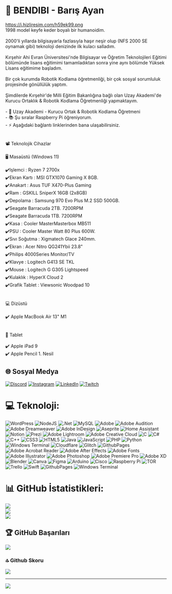 # 💫 BENDIBI - Barış Ayan
https://i.hizliresim.com/h59ek99.png
<br>
1998 model keyfe keder boyalı bir humanoidim.<br><br>2000'li yıllarda bilgisayarla fazlasıyla haşır neşir olup (NFS 2000 SE oynamak gibi) teknoloji denizinde ilk kulacı salladım.<br><br>Kırşehir Ahi Evran Üniversitesi'nde Bilgisayar ve Öğretim Teknolojileri Eğitimi bölümünde lisans eğitimimi tamamladıktan sonra yine aynı bölümde Yüksek Lisans eğitimime başladım.<br><br>Bir çok kurumda Robotik Kodlama öğretmenliği, bir çok sosyal sorumluluk projesinde gönüllülük yaptım.<br><br>Şimdilerde Kırşehir'de Milli Eğitim Bakanlığına bağlı olan Uzay Akademi'de Kurucu Ortaklık & Robotik Kodlama Öğretmenliği yapmaktayım.<br><br>- 🔭 Uzay Akademi - Kurucu Ortak & Robotik Kodlama Öğretmeni<br>- 📚 Şu sıralar Raspberry Pi öğreniyorum.<br>- ⚡ Aşağıdaki bağlantı linklerinden bana ulaşabilirsiniz.<br><br><br>📽️ Teknolojik Cihazlar<br><br>🖥️ Masaüstü (Windows 11)<br><br>✔️Işlemci : Ryzen 7 2700x<br>✔️Ekran Kartı : MSI GTX1070 Gaming X 8GB.<br>✔️Anakart : Asus TUF X470-Plus Gaming<br>✔️Ram : GSKILL SniperX 16GB (2x8GB)<br>✔️Depolama : Samsung 970 Evo Plus M.2 SSD 500GB.<br>✔️Seagate Barracuda 2TB. 7200RPM<br>✔️Seagate Barracuda 1TB. 7200RPM<br>✔️Kasa : Cooler MasterMasterbox MB511<br>✔️PSU : Cooler Master Watt 80 Plus 600W.<br>✔️Sıvı Soğutma : Xigmatech Glace 240mm.<br>✔️Ekran : Acer Nitro QG241Ybii 23.8"<br>✔️Philips 4000Series Monitor/TV<br>✔️Klavye : Logitech G413 SE TKL<br>✔️Mouse : Logitech G G305 Lightspeed<br>✔️Kulaklık : HyperX Cloud 2<br>✔️Grafik Tablet : Viewsonic Woodpad 10<br><br><br>💻 Dizüstü<br><br>✔️ Apple MacBook Air 13" M1<br><br><br>📱 Tablet<br><br>✔️ Apple iPad 9<br>✔️ Apple Pencil 1. Nesil


## 🌐 Sosyal Medya
[![Discord](https://img.shields.io/badge/Discord-%237289DA.svg?logo=discord&logoColor=white)](https://discord.gg/https://discord.gg/4qDuUmE5bG) [![Instagram](https://img.shields.io/badge/Instagram-%23E4405F.svg?logo=Instagram&logoColor=white)](https://instagram.com/dbarisayan) [![LinkedIn](https://img.shields.io/badge/LinkedIn-%230077B5.svg?logo=linkedin&logoColor=white)](https://linkedin.com/in/https://www.linkedin.com/in/dbarisayan/) [![Twitch](https://img.shields.io/badge/Twitch-%239146FF.svg?logo=Twitch&logoColor=white)](https://twitch.tv/bendibi) 

# 💻 Teknoloji:
![WordPress](https://img.shields.io/badge/WordPress-%23117AC9.svg?style=for-the-badge&logo=WordPress&logoColor=white) ![NodeJS](https://img.shields.io/badge/node.js-6DA55F?style=for-the-badge&logo=node.js&logoColor=white) ![.Net](https://img.shields.io/badge/.NET-5C2D91?style=for-the-badge&logo=.net&logoColor=white) ![MySQL](https://img.shields.io/badge/mysql-%2300000f.svg?style=for-the-badge&logo=mysql&logoColor=white) ![Adobe](https://img.shields.io/badge/adobe-%23FF0000.svg?style=for-the-badge&logo=adobe&logoColor=white) ![Adobe Audition](https://img.shields.io/badge/Adobe%20Audition-9999FF.svg?style=for-the-badge&logo=Adobe%20Audition&logoColor=white) ![Adobe Dreamweaver](https://img.shields.io/badge/Adobe%20Dreamweaver-FF61F6.svg?style=for-the-badge&logo=Adobe%20Dreamweaver&logoColor=white) ![Adobe InDesign](https://img.shields.io/badge/Adobe%20InDesign-49021F?style=for-the-badge&logo=adobeindesign&logoColor=FF3366) ![Aseprite](https://img.shields.io/badge/Aseprite-FFFFFF?style=for-the-badge&logo=Aseprite&logoColor=#7D929E) ![Home Assistant](https://img.shields.io/badge/home%20assistant-%2341BDF5.svg?style=for-the-badge&logo=home-assistant&logoColor=white) ![Notion](https://img.shields.io/badge/Notion-%23000000.svg?style=for-the-badge&logo=notion&logoColor=white) ![Prezi](https://img.shields.io/badge/Prezi-%23000000.svg?style=for-the-badge&logo=Prezi&logoColor=white) ![Adobe Lightroom](https://img.shields.io/badge/Adobe%20Lightroom-31A8FF.svg?style=for-the-badge&logo=Adobe%20Lightroom&logoColor=white) ![Adobe Creative Cloud](https://img.shields.io/badge/Adobe%20Creative%20Cloud-DA1F26.svg?style=for-the-badge&logo=Adobe%20Creative%20Cloud&logoColor=white) ![C](https://img.shields.io/badge/c-%2300599C.svg?style=for-the-badge&logo=c&logoColor=white) ![C#](https://img.shields.io/badge/c%23-%23239120.svg?style=for-the-badge&logo=csharp&logoColor=white) ![C++](https://img.shields.io/badge/c++-%2300599C.svg?style=for-the-badge&logo=c%2B%2B&logoColor=white) ![CSS3](https://img.shields.io/badge/css3-%231572B6.svg?style=for-the-badge&logo=css3&logoColor=white) ![HTML5](https://img.shields.io/badge/html5-%23E34F26.svg?style=for-the-badge&logo=html5&logoColor=white) ![Java](https://img.shields.io/badge/java-%23ED8B00.svg?style=for-the-badge&logo=openjdk&logoColor=white) ![JavaScript](https://img.shields.io/badge/javascript-%23323330.svg?style=for-the-badge&logo=javascript&logoColor=%23F7DF1E) ![PHP](https://img.shields.io/badge/php-%23777BB4.svg?style=for-the-badge&logo=php&logoColor=white) ![Python](https://img.shields.io/badge/python-3670A0?style=for-the-badge&logo=python&logoColor=ffdd54) ![Windows Terminal](https://img.shields.io/badge/Windows%20Terminal-%234D4D4D.svg?style=for-the-badge&logo=windows-terminal&logoColor=white) ![Cloudflare](https://img.shields.io/badge/Cloudflare-F38020?style=for-the-badge&logo=Cloudflare&logoColor=white) ![Glitch](https://img.shields.io/badge/glitch-%233333FF.svg?style=for-the-badge&logo=glitch&logoColor=white) ![GithubPages](https://img.shields.io/badge/github%20pages-121013?style=for-the-badge&logo=github&logoColor=white) ![Adobe Acrobat Reader](https://img.shields.io/badge/Adobe%20Acrobat%20Reader-EC1C24.svg?style=for-the-badge&logo=Adobe%20Acrobat%20Reader&logoColor=white) ![Adobe After Effects](https://img.shields.io/badge/Adobe%20After%20Effects-9999FF.svg?style=for-the-badge&logo=Adobe%20After%20Effects&logoColor=white) ![Adobe Fonts](https://img.shields.io/badge/Adobe%20Fonts-000B1D.svg?style=for-the-badge&logo=Adobe%20Fonts&logoColor=white) ![Adobe Illustrator](https://img.shields.io/badge/adobe%20illustrator-%23FF9A00.svg?style=for-the-badge&logo=adobe%20illustrator&logoColor=white) ![Adobe Photoshop](https://img.shields.io/badge/adobe%20photoshop-%2331A8FF.svg?style=for-the-badge&logo=adobe%20photoshop&logoColor=white) ![Adobe Premiere Pro](https://img.shields.io/badge/Adobe%20Premiere%20Pro-9999FF.svg?style=for-the-badge&logo=Adobe%20Premiere%20Pro&logoColor=white) ![Adobe XD](https://img.shields.io/badge/Adobe%20XD-470137?style=for-the-badge&logo=Adobe%20XD&logoColor=#FF61F6) ![Blender](https://img.shields.io/badge/blender-%23F5792A.svg?style=for-the-badge&logo=blender&logoColor=white) ![Canva](https://img.shields.io/badge/Canva-%2300C4CC.svg?style=for-the-badge&logo=Canva&logoColor=white) ![Figma](https://img.shields.io/badge/figma-%23F24E1E.svg?style=for-the-badge&logo=figma&logoColor=white) ![Arduino](https://img.shields.io/badge/-Arduino-00979D?style=for-the-badge&logo=Arduino&logoColor=white) ![Cisco](https://img.shields.io/badge/cisco-%23049fd9.svg?style=for-the-badge&logo=cisco&logoColor=black) ![Raspberry Pi](https://img.shields.io/badge/-RaspberryPi-C51A4A?style=for-the-badge&logo=Raspberry-Pi) ![TOR](https://img.shields.io/badge/tor-%237E4798.svg?style=for-the-badge&logo=tor-project&logoColor=white) ![Trello](https://img.shields.io/badge/Trello-%23026AA7.svg?style=for-the-badge&logo=Trello&logoColor=white) ![Swift](https://img.shields.io/badge/swift-F54A2A?style=for-the-badge&logo=swift&logoColor=white) ![GithubPages](https://img.shields.io/badge/github%20pages-121013?style=for-the-badge&logo=github&logoColor=white) ![Windows Terminal](https://img.shields.io/badge/Windows%20Terminal-%234D4D4D.svg?style=for-the-badge&logo=windows-terminal&logoColor=white)
# 📊 GitHub İstatistikleri:
![](https://github-readme-stats.vercel.app/api?username=dbarisayan&theme=dark&hide_border=false&include_all_commits=false&count_private=false)<br/>
![](https://github-readme-streak-stats.herokuapp.com/?user=dbarisayan&theme=dark&hide_border=false)<br/>
![](https://github-readme-stats.vercel.app/api/top-langs/?username=dbarisayan&theme=dark&hide_border=false&include_all_commits=false&count_private=false&layout=compact)

## 🏆 GitHub Başarıları
![](https://github-profile-trophy.vercel.app/?username=dbarisayan&theme=apprentice&no-frame=false&no-bg=true&margin-w=4)

### 🔝 Github Skoru
![](https://github-contributor-stats.vercel.app/api?username=dbarisayan&limit=5&theme=dark&combine_all_yearly_contributions=true)

---
[![](https://visitcount.itsvg.in/api?id=dbarisayan&icon=0&color=3)](https://visitcount.itsvg.in)

<!-- Proudly created with GPRM ( https://gprm.itsvg.in ) -->
